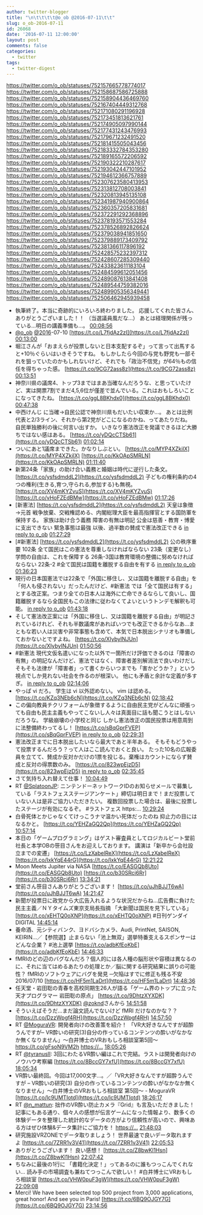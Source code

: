 ```yaml
---
author: twitter-blogger
title: "\n\t\t\t\t@o_ob @2016-07-11\t\t"
slug: o_ob-2016-07-11
id: 26068
date: '2016-07-11 12:00:00'
layout: post
comments: false
categories:
  - twitter
tags:
  - twitter-digest
---
```


https://twitter.com/o_ob/statuses/752157665778774017 https://twitter.com/o_ob/statuses/752158687586725888 https://twitter.com/o_ob/statuses/752158904436469760 https://twitter.com/o_ob/statuses/752167404449312768 https://twitter.com/o_ob/statuses/752171080291196928 https://twitter.com/o_ob/statuses/752173451813621761 https://twitter.com/o_ob/statuses/752174905097990144 https://twitter.com/o_ob/statuses/752177431243476993 https://twitter.com/o_ob/statuses/752179671232491520 https://twitter.com/o_ob/statuses/752181415505043456 https://twitter.com/o_ob/statuses/752183332784353280 https://twitter.com/o_ob/statuses/752189165572206592 https://twitter.com/o_ob/statuses/752190322210287617 https://twitter.com/o_ob/statuses/752193042447101952 https://twitter.com/o_ob/statuses/752194612366757889 https://twitter.com/o_ob/statuses/752307623580413953 https://twitter.com/o_ob/statuses/752313812708003841 https://twitter.com/o_ob/statuses/752320813945135108 https://twitter.com/o_ob/statuses/752341987940900864 https://twitter.com/o_ob/statuses/752360357205831681 https://twitter.com/o_ob/statuses/752372291292368896 https://twitter.com/o_ob/statuses/752378193571553284 https://twitter.com/o_ob/statuses/752378526892826624 https://twitter.com/o_ob/statuses/752379038941851650 https://twitter.com/o_ob/statuses/752379889173409792 https://twitter.com/o_ob/statuses/752381366117896192 https://twitter.com/o_ob/statuses/752428575232397312 https://twitter.com/o_ob/statuses/752428607285309440 https://twitter.com/o_ob/statuses/752433823611183104 https://twitter.com/o_ob/statuses/752484599612051456 https://twitter.com/o_ob/statuses/752489087613841408 https://twitter.com/o_ob/statuses/752489544759382016 https://twitter.com/o_ob/statuses/752489905356349441 https://twitter.com/o_ob/statuses/752506462945939458  

*   執筆終了。本当に奇跡的にいろいろ終わりました。 応援してくれた皆さん、ありがとうございました！！ （当選議員風だな…） あとは経理関係が残っている…明日の講義準備も…。 [00:08:56](https://twitter.com/o_ob/statuses/752157665778774017)
*   [@o_ob](https://twitter.com/o_ob) [@2016](https://twitter.com/2016)-07-10 [https://t.co/L7fjdAz2zI](https://t.co/L7fjdAz2zI) [00:13:00](https://twitter.com/o_ob/statuses/752158687586725888)
*   堀江さんが「おまえらが投票しないと日本支配するぞ」って言って出馬すると+10％ぐらいはいきそうですね。 もしかしたら今回の与党も野党も一部それを狙っていたのかもしれないけど、それでも「政治不信党」が64％もの信任を得ちゃった感。 [https://t.co/9CG72ass8z](https://t.co/9CG72ass8z) [00:13:51](https://twitter.com/o_ob/statuses/752158904436469760)
*   神奈川県の議席4、トップ3まではまあ当確なんだろうな、と思っていたけど、実は開票7割でまだ4,5,6位が僅差で並んでいる。これはおもしろいことになってきたね。 [https://t.co/ggL8BKhdx0](https://t.co/ggL8BKhdx0) [00:47:38](https://twitter.com/o_ob/statuses/752167404449312768)
*   中西けんじ に当確→自民公認で神奈川県もだいたい収束か…。 あとは比例代表と2/3ライン、それから第2党がどこになるのかね、ってあたりだね。 自民単独勝利の後に何言い出すか。 いきなり憲法改正を発議できるほど大勝ちではない感はある。 [https://t.co/yDQcCTSb61](https://t.co/yDQcCTSb61) [01:02:14](https://twitter.com/o_ob/statuses/752171080291196928)
*   ついにあと1議席まできた。かなりしぶとい。 [https://t.co/MYP4XZkilX](https://t.co/MYP4XZkilX) [https://t.co/KkOApSMRLN](https://t.co/KkOApSMRLN) [01:11:40](https://twitter.com/o_ob/statuses/752173451813621761)
*   新第24条「家族」の助け合い義務と婚姻は時代に逆行した条文。 [https://t.co/ysfsdmddL2](https://t.co/ysfsdmddL2) 子どもの権利条約の4つの権利{生きる,育つ,守られる,参加する}も無視。 [https://t.co/XV4mKYZvuS](https://t.co/XV4mKYZvuS) [https://t.co/vHoFZEdBMw](https://t.co/vHoFZEdBMw) [01:17:26](https://twitter.com/o_ob/statuses/752174905097990144)
*   [新憲法] [https://t.co/ysfsdmddL2](https://t.co/ysfsdmddL2) 天皇は象徴→元首 戦争放棄、交戦権認める、内閣総理大臣を最高指揮官とする国防軍を保持する。 家族は助け合う義務 障害の有無は明記 公金は慈善・教育・博愛に支出できない 緊急事態は最強 以後、過半数の賛成で憲法改正できる [in reply to o_ob](https://twitter.com/o_ob/statuses/752174905097990144) [01:27:29](https://twitter.com/o_ob/statuses/752177431243476993)
*   [#新憲法] [https://t.co/ysfsdmddL2](https://t.co/ysfsdmddL2) 公の秩序重要 102条 全て国民はこの憲法を尊重しなければならない 23条（変更なし）学問の自由は、これを保障する 26条-3国は教育環境の整備に努めなければならない 22条-2 #全て国民は国籍を離脱する自由を有する [in reply to o_ob](https://twitter.com/o_ob/statuses/752177431243476993) [01:36:23](https://twitter.com/o_ob/statuses/752179671232491520)
*   現行の日本国憲法では22条で「外国に移住し、又は国籍を離脱する自由」を「何人も侵されない」だったんだけど、#新憲法 では「全て国民は有する」とする改正案。つまり全ての日本人は海外に亡命できるならして良いし、国籍離脱するなら全国民もこの法律に従わなくてよいというトンデモ解釈も可能。 [in reply to o_ob](https://twitter.com/o_ob/statuses/752179671232491520) [01:43:18](https://twitter.com/o_ob/statuses/752181415505043456)
*   そして憲法改正案には「外国に移住し、又は国籍を離脱する自由」が明記されているけれど、それも半数議席があればいつでも改正できるからなあ…まともな若い人は災害や非常事態も含めて、本気で日本脱出シナリオも準備しておかないとですよね。 [https://t.co/XIybyINJUn](https://t.co/XIybyINJUn) [01:50:56](https://twitter.com/o_ob/statuses/752183332784353280)
*   #新憲法 現代文仮名遣いになった以外で一箇所だけ評価できるのは「障害の有無」の明記なんだけど、憲法ではなく、障害者差別解消法で良いわけだしそもそも法律が「障害者」って書くからいつまでも「害かどうか？」という視点でしか見れない社会を作るのが根深い。 他にも矛盾と余計な定義が多すぎ。 [in reply to o_ob](https://twitter.com/o_ob/statuses/752183332784353280) [02:14:06](https://twitter.com/o_ob/statuses/752189165572206592)
*   やっぱ vi だろ。 学生は vi 以外認めない。 vim は認める。 [https://t.co/KZq3NEb6cN](https://t.co/KZq3NEb6cN) [02:18:42](https://twitter.com/o_ob/statuses/752190322210287617)
*   この偏向教員チクリフォームが象徴するように自由民主党がどんなに頑張っても自由も民主主義もやってこないし人々は真面目に話も聞こうとはしないだろうな。 学級崩壊の小学校と同じ しかし憲法改正の国民投票は用意周到に法整備終わってるし！ [https://t.co/sBqGprFVEP](https://t.co/sBqGprFVEP) [in reply to o_ob](https://twitter.com/o_ob/statuses/752190322210287617) [02:29:31](https://twitter.com/o_ob/statuses/752193042447101952)
*   憲法改正までに日本脱出したいなら最大であと半年ある。 そもそもどうやって投票するんだろう？って人はここ読んでおくと良い。 たった10名の広報委員を立てて、賛成か反対かだけの1票を投じる。棄権はカウントにならず賛成と反対の得票数のみ。 [https://t.co/823wpEjzD5](https://t.co/823wpEjzD5) [in reply to o_ob](https://twitter.com/o_ob/statuses/752193042447101952) [02:35:45](https://twitter.com/o_ob/statuses/752194612366757889)
*   さて気持ち入れ替えて仕事！ [10:04:49](https://twitter.com/o_ob/statuses/752307623580413953)
*   RT [@SplatoonJP](https://twitter.com/SplatoonJP): ニンテンドーネットワークIDのお知らせメールで募集している「ラストフェスステージアンケート」締切は明日まで！まだ投票していない人は是非ご協力いただきたい。 複数回投票した場合は、最後に投票したステージが有効になるぞ。 #ラストフェス https:… [10:29:24](https://twitter.com/o_ob/statuses/752313812708003841)
*   白骨死体とかじゃなくてけっこうナマ温かい死体だったのね 抑止力の目にはなるかと。 [https://t.co/YEHZaGQ2Qp](https://t.co/YEHZaGQ2Qp) [10:57:14](https://twitter.com/o_ob/statuses/752320813945135108)
*   本日の「ゲームプログラミング」はゲスト審査員としてロジカルビート堂前社長と本学OBの笹目さんをお迎えしております。 講演は「新卒から会社設立までの変遷」 [https://t.co/LzXabelReX](https://t.co/LzXabelReX) [https://t.co/IxkYqE44rG](https://t.co/IxkYqE44rG) [12:21:22](https://twitter.com/o_ob/statuses/752341987940900864)
*   Moon Meets Jupiter via NASA [https://t.co/EASGQb8Uto](https://t.co/EASGQb8Uto) [https://t.co/b30SRci6Rr](https://t.co/b30SRci6Rr) [13:34:21](https://twitter.com/o_ob/statuses/752360357205831681)
*   堂前さん笹目さんありがとうございます！ [https://t.co/uJhBJJT6wA](https://t.co/uJhBJJT6wA) [14:21:47](https://twitter.com/o_ob/statuses/752372291292368896)
*   新聞が投票日に政党から大広告入れるような状況だからね…広告費に負けた民主主義／ＮＹタイムズ東京支局長指摘 「大新聞は国民を見下している」 [https://t.co/xEHTQ0oXNP](https://t.co/xEHTQ0oXNP) #日刊ゲンダイDIGITAL [14:45:14](https://twitter.com/o_ob/statuses/752378193571553284)
*   養命酒、元シティバンク、ヨドバシカメラ、Audi, PrintNet, SAISON, KEIRIN…／【参院選】止まらない「池上無双」選挙特番支えるスポンサーはどんな企業？ #池上選挙 [https://t.co/adbKfEoKbE](https://t.co/adbKfEoKbE) [14:46:33](https://twitter.com/o_ob/statuses/752378526892826624)
*   fMRIのどの辺のバグなんだろ？個人的には各人種の脳形状や容積は異なるのに、それに当てはめるあたりの処理とか／脳に関する研究結果に誤りの可能性？ fMRIのソフトウェアにバグを発見 ─欠陥はすでに修正も残る不安 2016/07/10 [https://t.co/HF5m1LaDrt](https://t.co/HF5m1LaDrt) [14:48:36](https://twitter.com/o_ob/statuses/752379038941851650)
*   任天堂・岩田聡の青春を高校同期生26人が語る「ゲーム界のトップに立った天才プログラマー 岩田聡の原点」 [https://t.co/9DhtzXYXDK](https://t.co/9DhtzXYXDK) [@zoknd](https://twitter.com/zoknd)さんから [14:51:58](https://twitter.com/o_ob/statuses/752379889173409792)
*   そういえばそうだ…まだ論文読んでないけど fMRI だけなのかな？？ [https://t.co/DzzWpgf4RH](https://t.co/DzzWpgf4RH) [14:57:50](https://twitter.com/o_ob/statuses/752381366117896192)
*   RT [@MoguraVR](https://twitter.com/MoguraVR): 開発者向けの改善策を紹介！ 「VR大好きなんですが超酔うんですが– VR酔いの研究(3)自分の作っているコンテンツの酔いがなかなか無くなりません」～白井博士のVRおもしろ相談室第5回～https://t.co/gFsoN9VM2h [https://…](https://…) [18:05:26](https://twitter.com/o_ob/statuses/752428575232397312)
*   RT [@tyranusII](https://twitter.com/tyranusII): 3回にわたるVR酔い編はこれで完結。ラストは開発者向けのノウハウ考察編 [https://t.co/8BccGY7xfU](https://t.co/8BccGY7xfU) [18:05:34](https://twitter.com/o_ob/statuses/752428607285309440)
*   VR酔い最終回。今回は17,000文字…。／「VR大好きなんですが超酔うんですが – VR酔いの研究(3) 自分の作っているコンテンツの酔いがなかなか無くなりません」～白井博士のVRおもしろ相談室 第5回～ - MoguraVR [https://t.co/lc9UMTIotd](https://t.co/lc9UMTIotd) [18:26:17](https://twitter.com/o_ob/statuses/752433823611183104)
*   RT [@n_mattun](https://twitter.com/n_mattun): 拙作のVR酔い防止カメラ『Grid』も言及いただきました！記事にもある通り、個々人の感想が伝言ゲームになった情報より、数多くの体験データを整理した統計的なデータの方がより信頼性が高いので、興味ある方はぜひ体験&データ集計にご協力を！ [https://…](https://…) [21:48:03](https://twitter.com/o_ob/statuses/752484599612051456)
*   研究施設VRZONEでデータ取りましょう！ 世界最速で良いデータ取れますよ [https://t.co/7ZRR1v3V41](https://t.co/7ZRR1v3V41) [22:05:53](https://twitter.com/o_ob/statuses/752489087613841408)
*   ありがとうございます！ 良い感想！ [https://t.co/Z8bwKl1Hsn](https://t.co/Z8bwKl1Hsn) [22:07:42](https://twitter.com/o_ob/statuses/752489544759382016)
*   ちなみに最後の1行に 「書籍化決定！」ってあるのに誰もつっこんでくれない... 読み手の市場調査も兼ねてつっこんで欲しい！ #白井博士にVRおもしろ相談室 [https://t.co/VHW0puF3gW](https://t.co/VHW0puF3gW) [22:09:08](https://twitter.com/o_ob/statuses/752489905356349441)
*   Merci! We have been selected top 500 project from 3,000 applications, great honor! And see you in Paris! [https://t.co/6BQ9OJGY7G](https://t.co/6BQ9OJGY7G) [23:14:56](https://twitter.com/o_ob/statuses/752506462945939458)